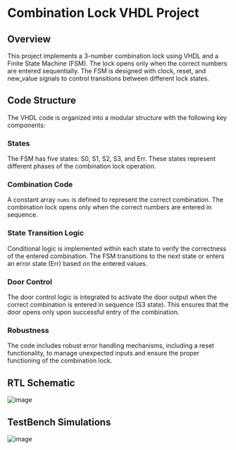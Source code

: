 # Combination Lock VHDL Project

## Overview
This project implements a 3-number combination lock using VHDL and a Finite State Machine (FSM). The lock opens only when the correct numbers are entered sequentially. The FSM is designed with clock, reset, and new_value signals to control transitions between different lock states.

## Code Structure
The VHDL code is organized into a modular structure with the following key components:

### States
The FSM has five states: S0, S1, S2, S3, and Err. These states represent different phases of the combination lock operation.

### Combination Code
A constant array `nums` is defined to represent the correct combination. The combination lock opens only when the correct numbers are entered in sequence.

### State Transition Logic
Conditional logic is implemented within each state to verify the correctness of the entered combination. The FSM transitions to the next state or enters an error state (Err) based on the entered values.

### Door Control
The door control logic is integrated to activate the door output when the correct combination is entered in sequence (S3 state). This ensures that the door opens only upon successful entry of the combination.

### Robustness
The code includes robust error handling mechanisms, including a reset functionality, to manage unexpected inputs and ensure the proper functioning of the combination lock.

## RTL Schematic
![image](https://github.com/Mikeantabian/FSM_Lock/assets/119545472/9aa834e4-b077-48c7-a494-423ab2058925)

## TestBench Simulations
![image](https://github.com/Mikeantabian/FSM_Lock/assets/119545472/7e5b2fab-c679-4f4b-83b0-c936d882295a)

